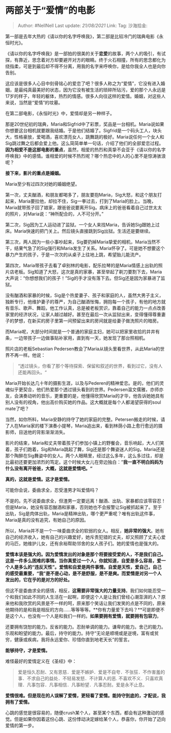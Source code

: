 # 两部关于“爱情”的电影

> Author: #NellNell
> Last update: *21/08/2021*
> Link:
> Tag:
> 沙海拾金:

第一部是去年大热的《请以你的名字呼唤我》，第二部是比较冷门的瑞典电影《永恒时光》。

《请以你的名字呼唤我》是一部拍的很美的关于**恋爱**的故事，两个人的吸引，有试探，有靠近，思念着对方却要避开对方的眼睛。终于火石相撞，所有的思念都化为绕指柔，可是到最后却不得不分离，用我的名字来呼唤你，是给你我全人也是向你告别。

这应该是很多人心目中刻骨铭心的爱恋了吧？很多人称之为“爱情”，它没有进入婚姻，是最纯真最美好的状态，因为它没有被生活的琐碎所玷污，爱的那个人永远是17岁的样子，年轻的躯体，热烈的情感。很多人向往这样的爱情。婚姻，对这些人来说，当然是“爱情”的坟墓。

在第二部电影，《永恒时光》中，爱情却是另一种样子。

那是20世纪初的瑞典，Maria和Sigfrid中了彩票，奖品是一台相机。Maria说如果你想要这台相机就要跟我结婚。于是他们结婚了。Sigfrid是一个码头工人，块头大，性格豪放，爱喝酒，喜欢漂亮女人，跳舞跳的极好。Maria说任何一个女人和Sig跳过舞之后都会爱上他。这么简简单单一句话，介绍了他们的全部爱恋过程。**因为相爱不是这部电影的重点**，虽然，相爱的热烈和真挚不会亚于《请以你的名字呼唤我》中的感情。谁相爱的时候不热烈呢？哪个热恋中的人的心里不是惊涛骇浪呢？

**接下来，影片的重点是婚姻。**

Maria至少有过四次对她的婚姻绝望。

第一次，丈夫酗酒，和朋友都喝多了，朋友要抱Maria，Sig大怒，和这个朋友打起来，Maria要拉他，却拉不住，Sig一拳过去，打到了Maria的脸上。当晚，Maria就带孩子回了娘家，跟爸爸说要离开Sig。病床上的爸爸看着自己过世太太的照片，对Maria说：“神所配合的，人不可分开。”

第二次，Sig因为工人运动进了监狱。一个女人来找Maria，告诉她Sig跟她上过床。Maria快速的把门关上。然后镜头直接跳到Sig出狱。生活还是要继续。

第三次，两人因为一些小事吵起来，Sig要扔掉Maria挚爱的相机，Maria当然不干，结果气急了的Sig强行和Maria发生了关系。Maria怀孕了。可是她不想要这个暴力产生的孩子，于是一次次的从桌子上往地上跳，希望胎儿能流产。

第四次，Maria带孩子去看了卓别林的电影，配乐拉琴的是Maria情感上出轨的照片店老板。Sig知道了大怒，这次是真的家暴，甚至举起了剃刀要割下去，Maria大声说：“你想想我们的孩子！”Sig的手才没有落下去。但Sig还是因为家暴进了监狱。

没有酗酒和家暴的时候，Sig是个热爱妻子、孩子和家庭的人，虽然大男子主义，独断专行，他维护妻子的尊严，为自己酗酒怅悔，拥抱每一个孩子，有他的地方就有音乐、歌声、舞蹈，他工作认真，总是被老板赏识，靠着自己的能力一点点改善家里的经济状况，让家人越过越好。甚至在最后一次从监狱出来，变得懂得尊重妻子的梦想，在新买的房子里第一间预留出来的房间就是给妻子做洗照片的暗房。

而Maria呢，大部分时间就是一个普通的家庭主妇，她可以把家里收拾的井井有条，一边带孩子一边做事贴补家用，直到有一天，她发现了那台照相机。

照片店的老板Sebastian Pedersen教会了Maria从镜头里看世界，从此Maria的世界不再一样。他说：

> “透过镜头，你看了那个等待探索、保留和叙述的世界，看到过它，没有人还能再回头。“

Maria开始长达几十年的摄影生涯，以及与Pederen的精神爱恋。是的，他们的灵魂似乎更契合，他们热爱那个透过镜头看到的世界。Pedersen温文儒雅，亦师亦友，会演奏动听的音乐，更重要的是，他懂得欣赏Maria的才华，他告诉她她具有别人没有的视角，他出高价购买她的作品。这大概就是每个人都渴望获得的soul mate了吧？

当然，如你所料，Maria安静的持守了她的家庭的完整。Petersen搬走的时候，请了人在Maria家的楼下演奏小提琴，Maria追出来，看到林荫小路上愈行愈远的摄影师，目送他的背影渐渐消失。

影片的结束，Maria和丈夫带着孩子们参加小镇上的野餐会，音乐响起，大人们笑着，孩子们跑着，Sig和Maria跳起了舞，Sig还是那个舞姿迷人的Sig，Maria还是那个陶醉在Sig舞姿中的女人。两个人眼睛里，经过这么多年，这么多过往，却是比最初还要更加浓烈的笃定。这个时候大女儿在旁边独白：”**我一直不明白妈妈为什么没有离开爸爸，大概，这就是爱情吧。“**

**真的，这就是爱情。这才是爱情。**

可能你会说，委曲求全，忍受渣男才叫爱情吗？

不是的。先不说委曲求全，但渣男一定要远离！酗酒、出轨、家暴都应该零容忍！但是Maria，她没有容忍酗酒和家暴，否则她也不会报警让Sig被抓起来了。至于出轨，Sig是肉体出轨，Maria是精神出轨，哪个更严重呢？唯有出轨这件事，Maria是真的没有追究，有她自己的原因。

所以，Maria并不是一个一味委曲求全的软弱的女人。相反，**她非常的强大**。她有自己的经济收入，她有自己的兴趣爱好，她斥责犯错的丈夫，却又照顾了丈夫心爱的马匹，她维护儿女，还有余裕帮助邻舍的女人孩子们。她的爱情也是强大的。

**爱情本该是强大的。因为爱情发出的对象是那个将要接受爱的人，不是我们自己。这是一件多么困难的事情。当你真爱过一个人，你就知道，自爱是多么容易，爱一个人是多么的“违反天性”。爱情和自爱是两件事情。自爱是天性，爱自己，自己的感受最重要，“我”是不是心动，是不是舒服，是不是爽。而爱情是对另一个人发出的，它在乎的是对方的好处。**

但这不是委曲求全的感情，相反，**这需要非常强大的力量支持**。我们如何能忍受一个和我们如此不同的人生活在一起啊，即便这个人是让我们曾经心潮澎湃的人？原来他和我欣赏的风景是不一样的呵，原来那个笑话让我们发笑的点是不同的，原来他期待的是和我是相反的方向……等等等等。**你有力量爱下去吗？**可是即便不是这个人，也没有一个人是和我们一样的。**如果要拥有爱情，就要拥有包容力**。

还要拥有饶恕的能力。反省的能力。忍耐单调的能力。谦卑的能力。舍己的能力。乐观和盼望的能力。最后，持守的能力。持守“无论是顺境或是逆境，富有或贫穷，健康或疾病，我将永远爱你、珍惜你直到地老天长”的誓言。

**能够持守，才是爱情。**

难怪最好的爱情定义在《圣经》中：

> 爱是恒久忍耐、又有恩慈．爱是不嫉妒．爱是不自夸．不张狂．不作害羞的事．不求自己的益处．不轻易发怒．不计算人的恶. 不喜欢不义．只喜欢真理．凡事包容．凡事相信．凡事盼望．凡事忍耐。爱是永不止息。

**爱情很难。但是现在的人误解了爱情，更轻看了爱情。能持守到底的，才配说，我拥有了爱情。**

心跳的感觉是很容易的，随便crush某个人，甚至某个东西，都会有这种激动的感觉。但是如果你因着这份心跳、这份悸动决定嫁给某个人，恭喜你，你开始了迈向爱情的第一步。
